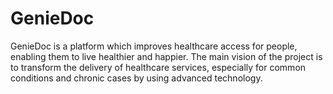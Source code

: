 # GenieDoc
GenieDoc is a platform which improves healthcare access for people, enabling them to live healthier and happier. The main vision of the project is to transform the delivery of healthcare services, especially for common conditions and chronic cases by using advanced technology.

